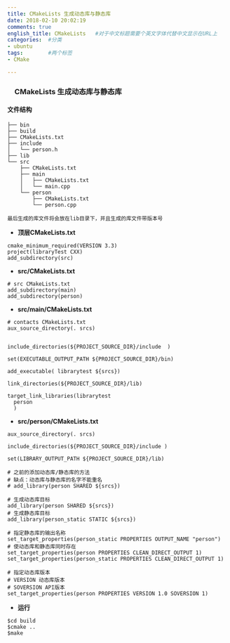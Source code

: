 ```yaml
---
title: CMakeLists 生成动态库与静态库
date: 2018-02-10 20:02:19 
comments: true
english_title: CMakeLists   #对于中文标题需要个英文字体代替中文显示在URL上
categories:  #分类 
- ubuntu 
tags:	     #两个标签
- CMake

---
```

### 　CMakeLists 生成动态库与静态库

#### 文件结构

``` basic
├── bin
├── build
├── CMakeLists.txt
├── include
│   └── person.h
├── lib
└── src
    ├── CMakeLists.txt
    ├── main
    │   ├── CMakeLists.txt
    │   └── main.cpp
    └── person
        ├── CMakeLists.txt
        └── person.cpp
```
`最后生成的库文件将会放在lib目录下，并且生成的库文件带版本号`

-  **顶层CMakeLists.txt**
```
cmake_minimum_required(VERSION 3.3)
project(libraryTest CXX)
add_subdirectory(src)
```
-  **src/CMakeLists.txt**
```
# src CMakeLists.txt
add_subdirectory(main)
add_subdirectory(person)
```

-  **src/main/CMakeLists.txt**
```
# contacts CMakeLists.txt
aux_source_directory(. srcs)


include_directories(${PROJECT_SOURCE_DIR}/include  )

set(EXECUTABLE_OUTPUT_PATH ${PROJECT_SOURCE_DIR}/bin)

add_executable( librarytest ${srcs})

link_directories(${PROJECT_SOURCE_DIR}/lib)

target_link_libraries(librarytest
  person
  )
```
- **src/person/CMakeLists.txt**
```
aux_source_directory(. srcs)

include_directories(${PROJECT_SOURCE_DIR}/include )

set(LIBRARY_OUTPUT_PATH ${PROJECT_SOURCE_DIR}/lib)

# 之前的添加动态库/静态库的方法
# 缺点：动态库与静态库的名字不能重名
# add_library(person SHARED ${srcs})

# 生成动态库目标
add_library(person SHARED ${srcs})
# 生成静态库目标
add_library(person_static STATIC ${srcs})

# 指定静态库的输出名称
set_target_properties(person_static PROPERTIES OUTPUT_NAME "person")
# 使动态库和静态库同时存在
set_target_properties(person PROPERTIES CLEAN_DIRECT_OUTPUT 1)
set_target_properties(person_static PROPERTIES CLEAN_DIRECT_OUTPUT 1)

# 指定动态库版本
# VERSION 动态库版本
# SOVERSION API版本
set_target_properties(person PROPERTIES VERSION 1.0 SOVERSION 1)
```

- **运行**
```
$cd build
$cmake ..
$make
```






